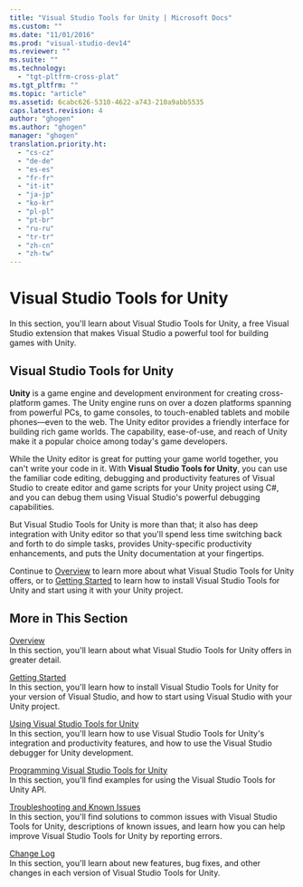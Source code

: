 ```yaml
---
title: "Visual Studio Tools for Unity | Microsoft Docs"
ms.custom: ""
ms.date: "11/01/2016"
ms.prod: "visual-studio-dev14"
ms.reviewer: ""
ms.suite: ""
ms.technology: 
  - "tgt-pltfrm-cross-plat"
ms.tgt_pltfrm: ""
ms.topic: "article"
ms.assetid: 6cabc626-5310-4622-a743-210a9abb5535
caps.latest.revision: 4
author: "ghogen"
ms.author: "ghogen"
manager: "ghogen"
translation.priority.ht: 
  - "cs-cz"
  - "de-de"
  - "es-es"
  - "fr-fr"
  - "it-it"
  - "ja-jp"
  - "ko-kr"
  - "pl-pl"
  - "pt-br"
  - "ru-ru"
  - "tr-tr"
  - "zh-cn"
  - "zh-tw"
---
```

# Visual Studio Tools for Unity
In this section, you'll learn about Visual Studio Tools for Unity, a free Visual Studio extension that makes Visual Studio a powerful tool for building games with Unity.  
  
## Visual Studio Tools for Unity  
 **Unity** is a game engine and development environment for creating cross-platform games. The Unity engine runs on over a dozen platforms spanning from powerful PCs, to game consoles, to touch-enabled tablets and mobile phones—even to the web. The Unity editor provides a friendly interface for building rich game worlds. The capability, ease-of-use, and reach of Unity make it a popular choice among today's game developers.  
  
 While the Unity editor is great for putting your game world together, you can't write your code in it. With **Visual Studio Tools for Unity**, you can use the familiar code editing, debugging and productivity features of Visual Studio to create editor and game scripts for your Unity project using C#, and you can debug them using Visual Studio's powerful debugging capabilities.  
  
 But Visual Studio Tools for Unity is more than that; it also has deep integration with Unity editor so that you'll spend less time switching back and forth to do simple tasks, provides Unity-specific productivity enhancements, and puts the Unity documentation at your fingertips.  
  
 Continue to [Overview](../cross-platform/overview-of-visual-studio-tools-for-unity.md) to learn more about what Visual Studio Tools for Unity offers, or to [Getting Started](../cross-platform/getting-started-with-visual-studio-tools-for-unity.md) to learn how to install Visual Studio Tools for Unity and start using it with your Unity project.  
  
## More in This Section  
 [Overview](../cross-platform/overview-of-visual-studio-tools-for-unity.md)  
 In this section, you'll learn about what Visual Studio Tools for Unity offers in greater detail.  
  
 [Getting Started](../cross-platform/getting-started-with-visual-studio-tools-for-unity.md)  
 In this section, you'll learn how to install Visual Studio Tools for Unity for your version of Visual Studio, and how to start using Visual Studio with your Unity project.  
  
 [Using Visual Studio Tools for Unity](../cross-platform/using-visual-studio-tools-for-unity.md)  
 In this section, you'll learn how to use Visual Studio Tools for Unity's integration and productivity features, and how to use the Visual Studio debugger for Unity development.  
  
 [Programming Visual Studio Tools for Unity](../cross-platform/programming-visual-studio-tools-for-unity.md)  
 In this section, you'll find examples for using the Visual Studio Tools for Unity API.  
  
 [Troubleshooting and Known Issues](../cross-platform/troubleshooting-and-known-issues-visual-studio-tools-for-unity.md)  
 In this section, you'll find solutions to common issues with Visual Studio Tools for Unity, descriptions of known issues, and learn how you can help improve Visual Studio Tools for Unity by reporting errors.  
  
 [Change Log](../cross-platform/change-log-visual-studio-tools-for-unity.md)  
 In this section, you'll learn about new features, bug fixes, and other changes in each version of Visual Studio Tools for Unity.
